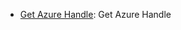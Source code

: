 * [Get Azure Handle](https://github.com/unskript/Awesome-CloudOps-Automation/tree/master/Azure/legos/azure_get_handle/README.md): Get Azure Handle

